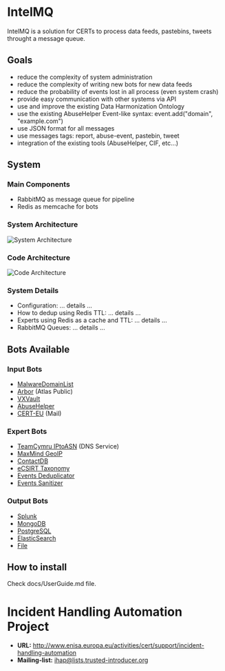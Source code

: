 # IntelMQ

IntelMQ is a solution for CERTs to process data feeds, pastebins, tweets throught a message queue.

## Goals

* reduce the complexity of system administration
* reduce the complexity of writing new bots for new data feeds
* reduce the probability of events lost in all process (even system crash)
* provide easy communication with other systems via API
* use and improve the existing Data Harmonization Ontology
* use the existing AbuseHelper Event-like syntax: event.add("domain", "example.com")
* use JSON format for all messages
* use messages tags: report, abuse-event, pastebin, tweet
* integration of the existing tools (AbuseHelper, CIF, etc...)

## System

### Main Components
* RabbitMQ as message queue for pipeline
* Redis as memcache for bots


### System Architecture

![System Architecture](http://i58.tinypic.com/n395bo.jpg)


### Code Architecture

![Code Architecture](http://s28.postimg.org/uwzthgqrx/intelmq_arch.png)


### System Details

* Configuration: ... details ...
* How to dedup using Redis TTL: ... details ...
* Experts using Redis as a cache and TTL: ... details ...
* RabbitMQ Queues: ... details ...


## Bots Available

### Input Bots
* [MalwareDomainList](https://github.com/certtools/intelmq/tree/master/src/bots/inputs/malwaredomainlist)
* [Arbor](https://github.com/certtools/intelmq/tree/master/src/bots/inputs/arbor) (Atlas Public)
* [VXVault](https://github.com/certtools/intelmq/tree/master/src/bots/inputs/vxvault)
* [AbuseHelper](https://github.com/certtools/intelmq/tree/master/src/bots/inputs/abusehelper)
* [CERT-EU](https://github.com/certtools/intelmq/tree/master/src/bots/inputs/certeu) (Mail)

### Expert Bots
* [TeamCymru IPtoASN](https://github.com/certtools/intelmq/tree/master/src/bots/experts/cymru) (DNS Service)
* [MaxMind GeoIP](https://github.com/certtools/intelmq/tree/master/src/bots/experts/geoip)
* [ContactDB](https://github.com/certtools/intelmq/tree/master/src/bots/experts/contactdb)
* [eCSIRT Taxonomy](https://github.com/certtools/intelmq/tree/master/src/bots/experts/taxonomy)
* [Events Deduplicator](https://github.com/certtools/intelmq/tree/master/src/bots/experts/deduplicator)
* [Events Sanitizer](https://github.com/certtools/intelmq/tree/master/src/bots/experts/sanitizer)

### Output Bots
* [Splunk](https://github.com/certtools/intelmq/tree/master/src/bots/outputs/logcollector)
* [MongoDB](https://github.com/certtools/intelmq/tree/master/src/bots/outputs/mongodb)
* [PostgreSQL](https://github.com/certtools/intelmq/tree/master/src/bots/outputs/postgresql)
* [ElasticSearch](https://github.com/certtools/intelmq/tree/master/src/bots/outputs/elasticsearch)
* [File](https://github.com/certtools/intelmq/tree/master/src/bots/outputs/file)

## How to install

Check docs/UserGuide.md file.


# Incident Handling Automation Project

* **URL:** http://www.enisa.europa.eu/activities/cert/support/incident-handling-automation
* **Mailing-list:** ihap@lists.trusted-introducer.org

